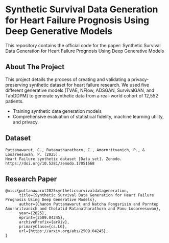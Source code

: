 

# Synthetic Survival Data Generation for Heart Failure Prognosis Using Deep Generative Models

This repository contains the official code for the paper: Synthetic Survival Data Generation for Heart Failure Prognosis Using Deep Generative Models

## About The Project

This project details the process of creating and validating a privacy-preserving synthetic dataset for heart failure research. We used five different generative models (TVAE, NFlow, ADSGAN, SurvivalGAN, and TabDDPM) to generate synthetic data from a real-world cohort of 12,552 patients.

* Training synthetic data generation models
* Comprehensive evaluation of statistical fidelity, machine learning utility, and privacy.

## Dataset
```
Puttanawarut, C., Ratanatharathorn, C., Amornritvanich, P., & Looareesuwan, P. (2025).
Heart Failure synthetic dataset [Data set]. Zenodo.
https://doi.org/10.5281/zenodo.17051668
```
## Research Paper
```
@misc{puttanawarut2025syntheticsurvivaldatageneration,
      title={Synthetic Survival Data Generation for Heart Failure Prognosis Using Deep Generative Models}, 
      author={Chanon Puttanawarut and Natcha Fongsrisin and Porntep Amornritvanich and Cholatid Ratanatharathorn and Panu Looareesuwan},
      year={2025},
      eprint={2509.04245},
      archivePrefix={arXiv},
      primaryClass={cs.LG},
      url={https://arxiv.org/abs/2509.04245}, 
}
```
